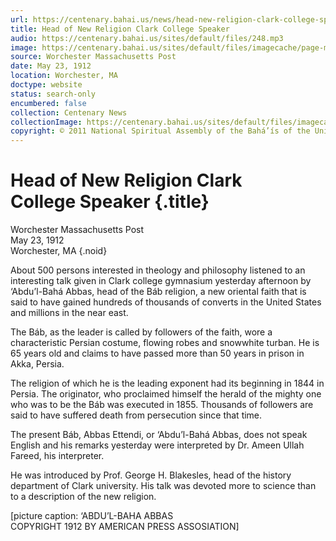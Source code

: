 ```yaml
---
url: https://centenary.bahai.us/news/head-new-religion-clark-college-speaker-0
title: Head of New Religion Clark College Speaker
audio: https://centenary.bahai.us/sites/default/files/248.mp3
image: https://centenary.bahai.us/sites/default/files/imagecache/page-main-image/images/press_clippings/05-24-1912%20Worchester%20Mass%20Post%20Head%20of%20New%20Religion%20Clark%20College%20Speaker.png
source: Worchester Massachusetts Post
date: May 23, 1912
location: Worchester, MA
doctype: website
status: search-only
encumbered: false
collection: Centenary News
collectionImage: https://centenary.bahai.us/sites/default/files/imagecache/theme-image/main_image/abdulbaha-overview-small_0.jpg
copyright: © 2011 National Spiritual Assembly of the Bahá’ís of the United States
---
```



# Head of New Religion Clark College Speaker {.title}

Worchester Massachusetts Post  
May 23, 1912  
Worchester, MA
{.noid}  



About 500 persons interested in theology and philosophy listened to an interesting talk given in Clark college gymnasium yesterday afternoon by ‘Abdu’l-Bahá Abbas, head of the Báb religion, a new oriental faith that is said to have gained hundreds of thousands of converts in the United States and millions in the near east.

The Báb, as the leader is called by followers of the faith, wore a characteristic Persian costume, flowing robes and snowwhite turban. He is 65 years old and claims to have passed more than 50 years in prison in Akka, Persia.

The religion of which he is the leading exponent had its beginning in 1844 in Persia. The originator, who proclaimed himself the herald of the mighty one who was to be the Báb was executed in 1855. Thousands of followers are said to have suffered death from persecution since that time.

The present Báb, Abbas Ettendi, or ‘Abdu’l-Bahá Abbas, does not speak English and his remarks yesterday were interpreted by Dr. Ameen Ullah Fareed, his interpreter.

He was introduced by Prof. George H. Blakesles, head of the history department of Clark university. His talk was devoted more to science than to a description of the new religion.

\[picture caption: ‘ABDU’L-BAHA ABBAS  
COPYRIGHT 1912 BY AMERICAN PRESS ASSOSIATION\]
